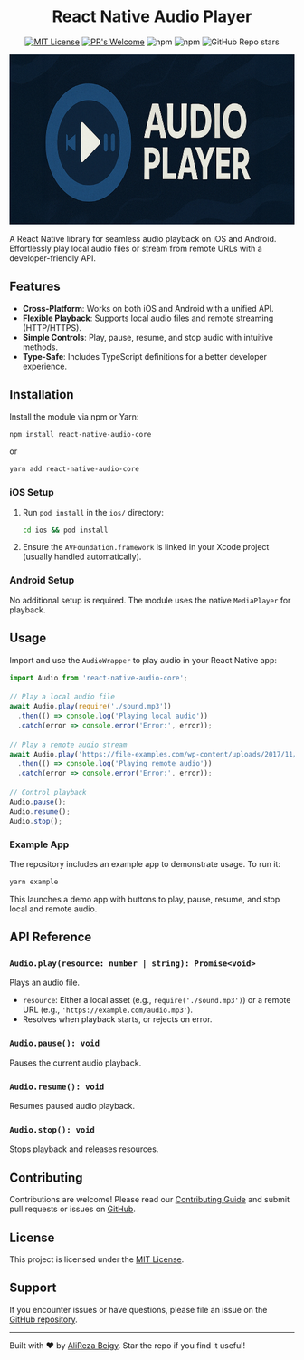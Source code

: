 <h1 align="center">React Native Audio Player</h1>

<div align="center">
    <p><a href="https://github.com/AliRezaBeigy/react-native-audio-core/blob/master/LICENSE"><img src="https://img.shields.io/badge/License-MIT-yellow.svg?style=for-the-badge" alt="MIT License"></a>
    <a href="http://makeapullrequest.com"><img src="https://img.shields.io/badge/PRs-welcome-brightgreen.svg?style=for-the-badge" alt="PR&#39;s Welcome"></a>
    <img src="https://img.shields.io/npm/v/react-native-audio-core?style=for-the-badge" alt="npm">
    <img src="https://img.shields.io/npm/dt/react-native-audio-core?style=for-the-badge" alt="npm">
    <img src="https://img.shields.io/github/stars/AliRezaBeigy/react-native-audio-core?style=for-the-badge" alt="GitHub Repo stars"></p>
</div>

<p align="center">
<img src="banner.png" alt="Banner" height="300">
</p>
A React Native library for seamless audio playback on iOS and Android. Effortlessly play local audio files or stream from remote URLs with a developer-friendly API.

## Features

- **Cross-Platform**: Works on both iOS and Android with a unified API.
- **Flexible Playback**: Supports local audio files and remote streaming (HTTP/HTTPS).
- **Simple Controls**: Play, pause, resume, and stop audio with intuitive methods.
- **Type-Safe**: Includes TypeScript definitions for a better developer experience.

## Installation

Install the module via npm or Yarn:

```bash
npm install react-native-audio-core
```

or

```bash
yarn add react-native-audio-core
```

### iOS Setup
1. Run `pod install` in the `ios/` directory:
   ```bash
   cd ios && pod install
   ```
2. Ensure the `AVFoundation.framework` is linked in your Xcode project (usually handled automatically).

### Android Setup
No additional setup is required. The module uses the native `MediaPlayer` for playback.

## Usage

Import and use the `AudioWrapper` to play audio in your React Native app:

```javascript
import Audio from 'react-native-audio-core';

// Play a local audio file
await Audio.play(require('./sound.mp3'))
  .then(() => console.log('Playing local audio'))
  .catch(error => console.error('Error:', error));

// Play a remote audio stream
await Audio.play('https://file-examples.com/wp-content/uploads/2017/11/file_example_MP3_700KB.mp3')
  .then(() => console.log('Playing remote audio'))
  .catch(error => console.error('Error:', error));

// Control playback
Audio.pause();
Audio.resume();
Audio.stop();
```

### Example App
The repository includes an example app to demonstrate usage. To run it:

```bash
yarn example
```

This launches a demo app with buttons to play, pause, resume, and stop local and remote audio.

## API Reference

### `Audio.play(resource: number | string): Promise<void>`
Plays an audio file.
- `resource`: Either a local asset (e.g., `require('./sound.mp3')`) or a remote URL (e.g., `'https://example.com/audio.mp3'`).
- Resolves when playback starts, or rejects on error.

### `Audio.pause(): void`
Pauses the current audio playback.

### `Audio.resume(): void`
Resumes paused audio playback.

### `Audio.stop(): void`
Stops playback and releases resources.

## Contributing
Contributions are welcome! Please read our [Contributing Guide](CONTRIBUTING.md) and submit pull requests or issues on [GitHub](https://github.com/AliRezaBeigy/react-native-audio-core).

## License
This project is licensed under the [MIT License](LICENSE).

## Support
If you encounter issues or have questions, please file an issue on the [GitHub repository](https://github.com/AliRezaBeigy/react-native-audio-core/issues).

---

Built with ❤️ by [AliReza Beigy](https://github.com/AliRezaBeigy). Star the repo if you find it useful!
